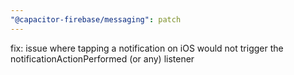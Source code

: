 ```yaml
---
"@capacitor-firebase/messaging": patch
---
```


fix: issue where tapping a notification on iOS would not trigger the notificationActionPerformed (or any) listener
